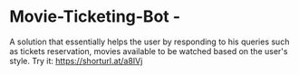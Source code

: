 # Movie-Ticketing-Bot - 

A solution that essentially helps the user by responding to his queries such as tickets reservation,  movies available to be watched based on the user's style.
Try it: https://shorturl.at/a8IVj
